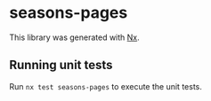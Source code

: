 # seasons-pages

This library was generated with [Nx](https://nx.dev).

## Running unit tests

Run `nx test seasons-pages` to execute the unit tests.
